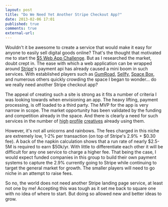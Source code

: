 ```yaml
---
layout: post
title: "Do We Need Yet Another Stripe Checkout App?"
date: 2013-02-06 17:01
published: true
comments: true
external-url:
---
```


Wouldn't it be awesome to create a service that would make it easy for anyone to easily sell digital goods online? That's the thought that motivated me to start the [$5 Web App Challenge](/2013/01/27/starting-the-5-dollars-web-app-challenge). But as I researched the market, doubt crept in. The ease with which a web application can be wrapped around [Stripe](https://stripe.com/)'s payment api has already caused a mini boom in such services. With established players such as [GumRoad](https://gumroad.com), [Sellfy](https://sellfy.com), [Space Box](https://spacebox.io), and numerous others quickly crowding the space I began to wonder… do we really need another Stripe checkout app? 

The appeal of creating such a site is strong as it fits a number of criteria I was looking towards when envisioning an app. The heavy lifting, payment processing, is off loaded to a third party. The MVP for the app is very narrow in scope. The market opportunity has been validated by the funding and competition already in the space. And there is clearly a need for such services in the number of [high](https://gumroad.com/l/QVGo) [profile](https://sellfy.com/p/5ct4) [creatives](https://gumroad.com/l/DesigningWebApplications) already using them. 

However, it's not all unicorns and rainbows. The fees charged in this niche are extremely low, 1-2% per transaction (on top of Stripe's 2.9% + $0.30 fee). A back of the napkin calculation shows that a run rate of nearly $2.5-5M is required to earn $50k/yr. With little to differentiate each other it will be difficult for any one service to charge a higher fee. That being the case, I would expect funded companies in this group to build their own payment systems to capture the 2.9% currently going to Stripe while continuing to target the general market for growth. The smaller players will need to go niche in an attempt to raise fees.

So no, the world does not need another Stripe landing page service, at least not one by me! Accepting this was tough as it set me back to square one with no idea of where to start. But doing so allowed new and better ideas to grow.
